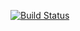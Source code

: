 [![Build Status](https://travis-ci.org/ektrah/mango.svg?branch=master)](https://travis-ci.org/ektrah/mango)
